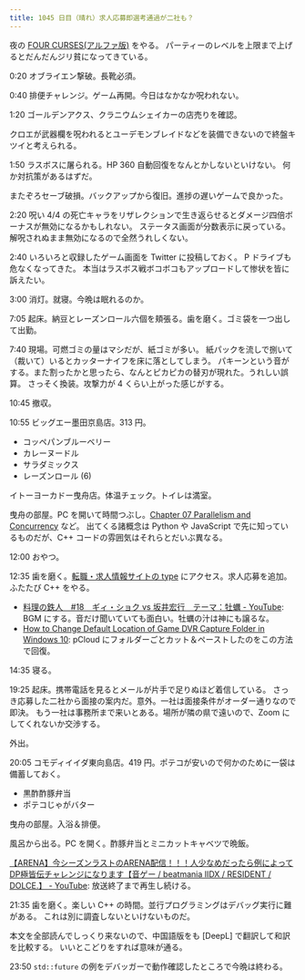 ```yaml
---
title: 1045 日目（晴れ）求人応募即選考通過が二社も？
---
```


夜の [FOUR CURSES(アルファ版)][dtp23a] をやる。
パーティーのレベルを上限まで上げるとだんだんジリ貧になってきている。

0:20 オブライエン撃破。長靴必須。

0:40 排便チャレンジ。ゲーム再開。今日はなかなか呪われない。

1:20 ゴールデンアクス、クラニウムシェイカーの店売りを確認。

クロエが武器欄を呪われるとユーデモンブレイドなどを装備できないので終盤キツイと考えられる。

1:50 ラスボスに屠られる。HP 360 自動回復をなんとかしないといけない。
何か対抗策があるはずだ。

またぞろセーブ破損。バックアップから復旧。進捗の遅いゲームで良かった。

2:20 呪い 4/4 の死亡キャラをリザレクションで生き返らせるとダメージ四倍ボーナスが無効になるかもしれない。
ステータス画面が分数表示に戻っている。解呪されぬまま無効になるので全然うれしくない。

2:40 いろいろと収録したゲーム画面を Twitter に投稿しておく。
P ドライブも危なくなってきた。
本当はラスボス戦ボコボコもアップロードして惨状を皆に訴えたい。

3:00 消灯。就寝。今晩は眠れるのか。

7:05 起床。納豆とレーズンロール六個を頬張る。歯を磨く。ゴミ袋を一つ出して出勤。

7:40 現場。可燃ゴミの量はマシだが、紙ゴミが多い。
紙パックを流しで捌いて（裁いて）いるとカッターナイフを床に落としてしまう。
パキーンという音がする。また割ったかと思ったら、なんとピカピカの替刃が現れた。うれしい誤算。
さっそく換装。攻撃力が 4 くらい上がった感じがする。

10:45 撤収。

10:55 ビッグエー墨田京島店。313 円。

* コッペパンブルーベリー
* カレーヌードル
* サラダミックス
* レーズンロール (6)

イトーヨーカドー曳舟店。体温チェック。トイレは満室。

曳舟の部屋。PC を開いて時間つぶし。[Chapter 07 Parallelism and Concurrency](https://changkun.de/modern-cpp/en-us/07-thread/) など。
出てくる諸概念は Python や JavaScript で先に知っているものだが、C++ コードの雰囲気はそれらとだいぶ異なる。

12:00 おやつ。

12:35 歯を磨く。[転職・求人情報サイトの type](https://type.jp/) にアクセス。求人応募を追加。
ふたたび C++ をやる。

* [料理の鉄人　#18　ギィ・ショク vs 坂井宏行　テーマ：牡蠣 - YouTube](https://www.youtube.com/watch?v=F5_mqMZot3c):
  BGM にする。音だけ聞いていても面白い。牡蠣の汁は神にも譲るな。
* [How to Change Default Location of Game DVR Capture Folder in Windows 10](https://www.isumsoft.com/windows-10/change-default-location-of-game-dvr-capture-folder.html):
  pCloud にフォルダーごとカット＆ペーストしたのをこの方法で回復。

14:35 寝る。

19:25 起床。携帯電話を見るとメールが片手で足りぬほど着信している。
さっき応募した二社から面接の案内だ。意外。一社は面接条件がオーダー通りなので即決。
もう一社は事務所まで来いとある。場所が隣の県で遠いので、Zoom にしてくれないか交渉する。

外出。

20:05 コモディイイダ東向島店。419 円。ポテコが安いので何かのために一袋は備蓄しておく。

* 黒酢酢豚弁当
* ポテコじゃがバター

曳舟の部屋。入浴＆排便。

風呂から出る。PC を開く。酢豚弁当とミニカットキャベツで晩飯。

[【ARENA】今シーズンラストのARENA配信！！！人少なめだったら例によってDP極皆伝チャレンジになります【音ゲー / beatmania IIDX / RESIDENT / DOLCE.】 - YouTube](https://www.youtube.com/watch?v=XHobiXUWwh0):
放送終了まで再生し続ける。

21:35 歯を磨く。楽しい C++ の時間。並行プログラミングはデバッグ実行に難がある。
これは別に調査しないといけないものだ。

本文を全部読んでしっくり来ないので、中国語版をも [DeepL] で翻訳して和訳を比較する。
いいとこどりをすれば意味が通る。

23:50 `std::future` の例をデバッガーで動作確認したところで今晩は終わる。

[dtp23a]: https://wodifes.net/game/show/520
